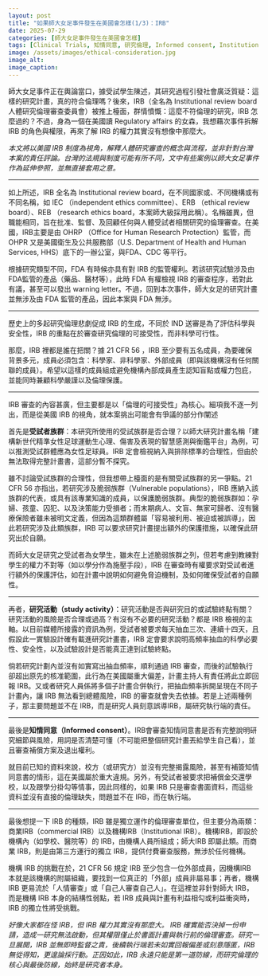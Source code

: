 ```yaml
---
layout: post
title: "如果師大女足事件發生在美國會怎樣(1/3)：IRB"
date: 2025-07-29
categories: [師大女足事件發生在美國會怎樣]
tags: [Clinical Trials, 知情同意, 研究倫理, Informed consent, Institutional review board, IRB, 師大女足]
image: /assets/images/ethical-consideration.jpg  
image_alt: 
image_caption: 
---
```


師大女足事件正在輿論當口，據受試學生陳述，其研究過程引發社會廣泛質疑：這樣的研究計畫，真的符合倫理嗎？後來，IRB（全名為 Institutional review board 人體研究倫理審查委員會）被推上檯面，群情憤慨：這麼不符倫理的研究，IRB 怎麼過的？不過，身為一個在美國讀 Regulatory affairs 的女森，我想藉次事件拆解 IRB 的角色與權限，再來了解 IRB 的權力其實沒有想像中那麼大。

*本文將以美國 IRB 制度為視角，解釋人體研究審查的概念與流程，並非針對台灣本案的責任評論。台灣的法規與制度可能有所不同，文中有些案例以師大女足事件作為延伸參照，並無直接套用之意。*

---

如上所述，IRB 全名為 Institutional review board，在不同國家或、不同機構或有不同名稱，如 IEC （independent ethics committee）、ERB （ethical review board）、REB （research ethics board，本案師大級採用此稱）。名稱雖異，但職能相同，旨在批准、監督、及回顧任何與人體受試者相關研究的倫理審查。在美國，IRB主要是由 OHRP （Office for Human Research Protection）監管，而 OHPR 又是美國衛生及公共服務部（U.S. Department of Health and Human Services, HHS）底下的一辦公室，與FDA、CDC 等平行。

根據研究類型不同，FDA 有時候亦具有對 IRB 的監管權利。若該研究試驗涉及由FDA監管的產品（藥品、醫材等），此時 FDA 有權檢視 IRB 的審查程序，若對此有議，甚至可以發出 warning letter。不過，回到本次事件，師大女足的研究計畫並無涉及由 FDA 監管的產品，因此本案與 FDA 無涉。

---

歷史上的多起研究倫理悲劇促成 IRB 的生成，不同於 IND 送審是為了評估科學與安全性，IRB 的重點在於審查研究倫理的可接受性，而非科學可行性。

那麼，IRB 裡都是誰在把關？據 21 CFR 56 ，IRB 至少要有五名成員，為要確保背景多元，成員必須包含：科學家、非科學家、外部成員（即與該機構沒有任何關聯的成員）。希望以這樣的成員組成避免機構內部成員產生認知盲點或權力包庇，並能同時兼顧科學嚴謹以及倫理保護。

---

IRB 審查的內容甚廣，但主要都是以「倫理的可接受性」為核心。細項我不逐一列出，而是從美國 IRB 的視角，就本案挑出可能會有爭議的部分作闡述

首先是**受試者族群**：本研究所使用的受試族群是否合理？以師大研究計畫名稱「建構新世代精準女性足球運動生心理、傷害及表現的智慧感測與衡鑑平台」為例，可以推測受試群體應為女性足球員。IRB 定會檢視納入與排除標準的合理性，但由於無法取得完整計畫書，這部分暫不探究。

雖不討論受試族群的合理性，但我想帶上檯面的是有關受試族群的另一爭點。21 CFR 56 亦指出，若研究涉及脆弱族群（Vulnerable populations），IRB 應納入該族群的代表，或具有該專業知識的成員，以保護脆弱族群。典型的脆弱族群如：孕婦、孩童、囚犯、以及決策能力受損者；而末期病人、文盲、無家可歸者、沒有醫療保險者雖未被明文定義，但因為這類群體屬「容易被利用、被迫或被誤導」，因此若研究涉及此類族群，IRB 可以要求研究計畫提出額外的保護措施，以確保此研究出於自願。

而師大女足研究之受試者為女學生，雖未在上述脆弱族群之列，但若考慮到教練對學生的權力不對等（如以學分作為施壓手段），IRB 在審查時有權要求對受試者進行額外的保護評估，如在計畫中說明如何避免脅迫機制，及如何確保受試者的自願性。

---

再者，**研究活動（study activity）**：研究活動是否與研究目的或試驗終點有關？研究活動的風險是否合理或過高？有沒有不必要的研究活動？都是 IRB 檢視的主軸。以目前媒體所接露的資訊為例，受試者被要求每天抽血三次、連續十四天，且假設此一實驗設計確有載進研究計畫書，IRB 定會要求說明高頻率抽血的科學必要性、安全性，以及試驗設計是否能真正達到試驗終點。

倘若研究計劃內並沒有如實寫出抽血頻率，順利通過 IRB 審查，而後的試驗執行卻超出原先的核准範圍，此行為在美國屬重大偏差，計畫主持人有責任將此立即回報 IRB。又或者研究人員係將多個子計畫合併執行，把抽血頻率拆開呈現在不同子計畫內，讓 IRB 無法看到總體風險，IRB 的審查就會失去依據。若是上述兩種例子，那主要問題並不在 IRB，而是研究人員刻意誤導IRB，屬研究執行端的責任。

---

最後是**知情同意（Informed consent）**。IRB會審查知情同意書是否有完整說明研究細節與風險，用詞是否清楚可懂（不可能把整個研究計畫丟給學生自己看），並且審查補償方案及退出權利。

就目前已知的資料來說，校方（或研究方）並沒有完整揭露風險，甚至有補簽知情同意書的情形，這在美國屬於重大違規。另外，有受試者被要求把補償金交還學校，以及跟學分掛勾等情事，因此同樣的，如果 IRB 只是審查書面資料，而這些資料並沒有直接的倫理缺失，問題並不在 IRB，而在執行端。

---

最後想提一下 IRB 的種類，IRB 雖是獨立運作的倫理審查單位，但主要分為兩類：商業IRB（commercial IRB）以及機構IRB（Institutional IRB）。機構IRB，即設於機構內（如學校、醫院等）的 IRB，由機構人員所組成；師大IRB 即屬此類。而商業 IRB，則是由第三方運行的獨立 IRB，提供付費審查服務，無涉於任何機構。

機構 IRB 的挑戰在於，21 CFR 56 規定 IRB 至少包含一位外部成員，因機構IRB 本就是該機構的附屬組織，要找到一位真正的「外部」成員非屬易事；再者，機構 IRB 更易流於「人情審查」或「自己人審查自己人」。在這裡並非針對師大 IRB，而是機構 IRB 本身的結構性弱點，若 IRB 成員與計畫有利益相勾或利益衝突時，IRB 的獨立性將受挑戰。

*好像大家都在怪 IRB，但 IRB 權力其實沒有那麼大。 IRB 確實能否決掉一份申請，造成一研究無法啟動，但其權限僅止於書面計畫與執行前的倫理審查。研究一旦展開，IRB 並無即時監督之責，後續執行端若未如實回報偏差或刻意隱匿，IRB 無從得知，更遑論採行動。正因如此，IRB 永遠只能是第一道防線，而研究倫理的核心與最後防線，始終是研究者本身。*
